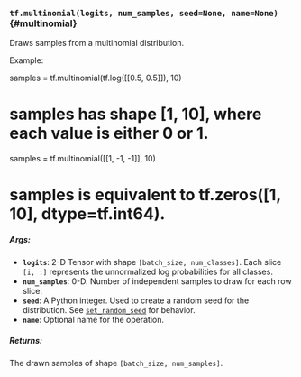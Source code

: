 ### `tf.multinomial(logits, num_samples, seed=None, name=None)` {#multinomial}

Draws samples from a multinomial distribution.

Example:

  samples = tf.multinomial(tf.log([[0.5, 0.5]]), 10)
  # samples has shape [1, 10], where each value is either 0 or 1.

  samples = tf.multinomial([[1, -1, -1]], 10)
  # samples is equivalent to tf.zeros([1, 10], dtype=tf.int64).

##### Args:


*  <b>`logits`</b>: 2-D Tensor with shape `[batch_size, num_classes]`.  Each slice
    `[i, :]` represents the unnormalized log probabilities for all classes.
*  <b>`num_samples`</b>: 0-D.  Number of independent samples to draw for each row slice.
*  <b>`seed`</b>: A Python integer. Used to create a random seed for the distribution.
    See
    [`set_random_seed`](../../api_docs/python/constant_op.md#set_random_seed)
    for behavior.
*  <b>`name`</b>: Optional name for the operation.

##### Returns:

  The drawn samples of shape `[batch_size, num_samples]`.

